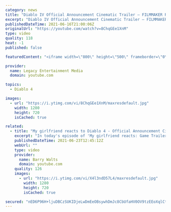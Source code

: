 ```yaml
---
category: news
title: "Diablo IV Official Announcement Cinematic Trailer – FILMMAKER REACTION | REVIEW"
excerpt: "Diablo IV Official Announcement Cinematic Trailer – FILMMAKER REACTION | REVIEW In this video I react to the Diablo IV Official Announcement Cinematic ..."
publishedDateTime: 2021-06-16T21:00:06Z
originalUrl: "https://youtube.com/watch?v=8ChqGEe1XnM"
type: video
quality: 118
heat: -1
published: false

featuredContent: "<iframe width=\"800\" height=\"500\" frameborder=\"0\" src=\"https://www.youtube.com/embed/8ChqGEe1XnM\" allow=\"accelerometer; autoplay; encrypted-media; gyroscope; picture-in-picture\" allowfullscreen></iframe>"

provider:
  name: Legacy Entertainment Media
  domain: youtube.com

topics:
  - Diablo 4

images:
  - url: "https://i.ytimg.com/vi/8ChqGEe1XnM/maxresdefault.jpg"
    width: 1280
    height: 720
    isCached: true

related:
  - title: "My girlfriend reacts to Diablo 4 - Official Announcement Cinematic Trailer for the FIRST time"
    excerpt: "In today's episode of 'My girlfriend reacts: Game Trailer Edition' we take a look at Diablo 4 - Official Announcement Cinematic Trailer | Blizzcon 2019 Watch as ..."
    publishedDateTime: 2021-06-23T12:45:12Z
    webUrl: ""
    type: video
    provider:
      name: Barry Walts
      domain: youtube.com
    quality: 126
    images:
      - url: "https://i.ytimg.com/vi/X4l3ndD57L4/maxresdefault.jpg"
        width: 1280
        height: 720
        isCached: true

secured: "nED6P96H+ljuDBCzSUKIDjeLwDmEeOBsywhDmJc8CbUfaHV0OV9tzEEoXqlCtjGJ+xSTV43DryJIyAilUmQ8DQLjdfulogckPLTGlr7RImmpYl+dms9bdtNwNHvEfNEkp1t4Z2Z0SR8BzZBVRgwdPYs6GU4SzL7BFuuvCYED6GoMUOeLsKei+9zsTRRNZWmrdfbpIWMv+zlt0q2HI4OzS8ZSewMQvGWV6ntKJymIxezE4/sKkHotv7+m+yPy6UL1PgPPDouThKMg3rdRXvBhXuNQd9Cw3euT3oP53Kmj9iCOzxkkMxmYLC/Gip/b9Ile2czUkeDxvPCQskavT0/sK3x60qGjPbgdWn520qBJcTNdbuonTqCWpegp/NPz2KS42uT3iwYIRd2E5PuHjN+NTRutvLYknitcPBejZj/3Yj4gvlNS4NoPvRohonX9RppC;UbBEsuQ+C1jv5LRkRSLcWg=="
---
```


